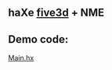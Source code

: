 ## haXe [five3d](http://code.google.com/p/five3d/) + NME

## Demo code:

[Main.hx](https://github.com/profelis/five3d-nme/blob/master/src/Main.hx)